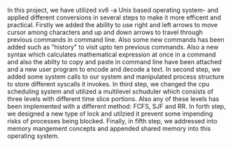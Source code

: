 In this project, we have utilized xv6 -a Unix based operating system- and applied different conversions in several steps to make it more efficent and practical.
Firstly we added the ability to use right and left arrows to move cursor among characters and up and down arrows to travel through previous commands in command line. Also some new commands has been added such as "history" to visit upto ten previous commands. Also a new syntax which calculates mathematical expression at once in a command and also the ablity to copy and paste in command line have been attached and a new user program to encode and decode a text. 
In second step, we added some system calls to our system and manipulated process structure to store different syscalls it invokes.
In third step, we changed the cpu scheduling system and utilized a multilevel schuduler which consists of three levels with different time slice portions. Also any of these levels has been implemented with a different method: FCFS, SJF and RR.
In forth step, we designed a new type of lock and utilzied it prevent some impending risks of processes being blocked.
Finally, in fifth step, we addressed into memory mangement concepts and appended shared memory into this operating system.
